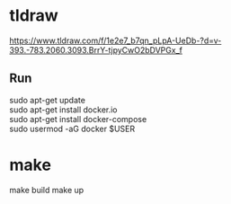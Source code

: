 # tldraw
https://www.tldraw.com/f/1e2e7_b7qn_pLpA-UeDb-?d=v-393.-783.2060.3093.BrrY-tjpyCwO2bDVPGx_f

## Run
sudo apt-get update \
sudo apt-get install docker.io \
sudo apt-get install docker-compose \
sudo usermod -aG docker $USER 

# make
make build 
make up
